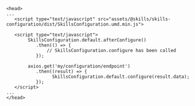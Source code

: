 <import-content path="/skills-client/common/skillsConfiguration/skillsConfigurationHeader.html"/>

<form-and-pki 
    pki-path="/skills-client/common/skillsConfiguration/js/configExamplePki.html"
    form-path="/skills-client/common/skillsConfiguration/js/configExampleForm.html"/>

<import-content path="/skills-client/common/skillsConfiguration/skillsConfigurationParameters.html"/>

 ``` js{6-9}
<head>
...
    <script type="text/javascript" src="assets/@skills/skills-configuration/dist/SkillsConfiguration.umd.min.js">

    <script type="text/javascript">
         SkillsConfiguration.default.afterConfigure()
            .then(() => {
                // SkillsConfiguration.configure has been called 
            });
        
         axios.get('my/configuration/endpoint')
            .then((result) => {
                  SkillsConfiguration.default.configure(result.data);
            });
    </script>
...    
</head>
 ```
